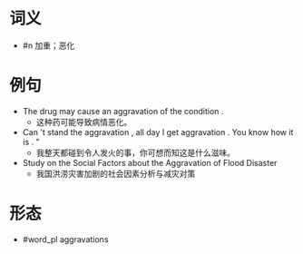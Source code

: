 # 词义
- #n 加重；恶化
# 例句
- The drug may cause an aggravation of the condition .
	- 这种药可能导致病情恶化。
- Can 't stand the aggravation , all day I get aggravation . You know how it is . "
	- 我整天都碰到令人发火的事，你可想而知这是什么滋味。
- Study on the Social Factors about the Aggravation of Flood Disaster
	- 我国洪涝灾害加剧的社会因素分析与减灾对策
# 形态
- #word_pl aggravations
